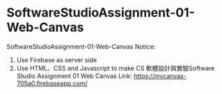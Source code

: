 # SoftwareStudioAssignment-01-Web-Canvas
SoftwareStudioAssignment-01-Web-Canvas
Notice:
  1. Use Firebase as server side
  2. Use HTML、CSS and Javascript to make
CS 軟體設計與實驗Software Studio Assignment 01 Web Canvas
Link: https://mycanvas-705a0.firebaseapp.com/
